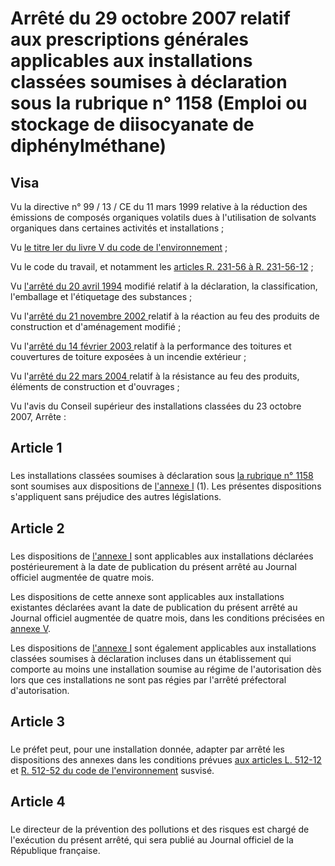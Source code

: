 # Arrêté du 29 octobre 2007 relatif aux prescriptions générales applicables aux installations classées soumises à déclaration sous la rubrique n° 1158 (Emploi ou stockage de diisocyanate de diphénylméthane)

## Visa

Vu la directive n° 99 / 13 / CE du 11 mars 1999 relative à la réduction des émissions de composés organiques volatils dues à l'utilisation de solvants organiques dans certaines activités et installations ; 

Vu [le titre Ier du livre V du code de l'environnement](https://aida.ineris.fr/consultation_document/1767#Titre_I) ; 

Vu le code du travail, et notamment les [articles R. 231-56 à R. 231-56-12](https://www.legifrance.gouv.fr/affichCodeArticle.do?cidTexte=LEGITEXT000006072050&idArticle=LEGIARTI000006806539&dateTexte=29990101&categorieLien=cid) ; 

Vu [l'arrêté du 20 avril 1994](https://aida.ineris.fr/consultation_document/5827) modifié relatif à la déclaration, la classification, l'emballage et l'étiquetage des substances ; 

Vu l'[arrêté du 21 novembre 2002 ](https://www.legifrance.gouv.fr/affichTexte.do?cidTexte=JORFTEXT000000234156&categorieLien=cid)relatif à la réaction au feu des produits de construction et d'aménagement modifié ; 

Vu l'[arrêté du 14 février 2003 ](https://www.legifrance.gouv.fr/affichTexte.do?cidTexte=JORFTEXT000000778052&categorieLien=cid)relatif à la performance des toitures et couvertures de toiture exposées à un incendie extérieur ; 

Vu l'[arrêté du 22 mars 2004 ](https://www.legifrance.gouv.fr/affichTexte.do?cidTexte=JORFTEXT000000249854&categorieLien=cid)relatif à la résistance au feu des produits, éléments de construction et d'ouvrages ; 

Vu l'avis du Conseil supérieur des installations classées du 23 octobre 2007, Arrête :

## Article 1

### 

Les installations classées soumises à déclaration sous [la rubrique n° 1158](https://aida.ineris.fr/consultation_document/10401) sont soumises aux dispositions de [l'annexe I](#annexe-i-:-prescriptions-générales-applicables-aux-installations-classées-pour-la-protection-de-l’environnement-soumises-à-déclaration-sous-la-rubrique-n°-1158-(emploi-ou-stockage-de-diisocyanate-de-diphénylméthane)) (1). Les présentes dispositions s'appliquent sans préjudice des autres législations.

## Article 2

### 

Les dispositions de [l'annexe I](#annexe-i-:-prescriptions-générales-applicables-aux-installations-classées-pour-la-protection-de-l’environnement-soumises-à-déclaration-sous-la-rubrique-n°-1158-(emploi-ou-stockage-de-diisocyanate-de-diphénylméthane)) sont applicables aux installations déclarées postérieurement à la date de publication du présent arrêté au Journal officiel augmentée de quatre mois.

Les dispositions de cette annexe sont applicables aux installations existantes déclarées avant la date de publication du présent arrêté au Journal officiel augmentée de quatre mois, dans les conditions précisées en [annexe V](#annexe-v-:-dispositions-applicables-aux-installations-existantes).

Les dispositions de [l'annexe I](#annexe-i-:-prescriptions-générales-applicables-aux-installations-classées-pour-la-protection-de-l’environnement-soumises-à-déclaration-sous-la-rubrique-n°-1158-(emploi-ou-stockage-de-diisocyanate-de-diphénylméthane)) sont également applicables aux installations classées soumises à déclaration incluses dans un établissement qui comporte au moins une installation soumise au régime de l'autorisation dès lors que ces installations ne sont pas régies par l'arrêté préfectoral d'autorisation.

## Article 3

### 

Le préfet peut, pour une installation donnée, adapter par arrêté les dispositions des annexes dans les conditions prévues [aux articles L. 512-12](https://aida.ineris.fr/consultation_document/1767#Article_L._512-12) et [R. 512-52 du code de l'environnement](https://www.legifrance.gouv.fr/affichCodeArticle.do?cidTexte=LEGITEXT000006074220&idArticle=LEGIARTI000006838729&dateTexte=&categorieLien=cid) susvisé.

## Article 4

### 

Le directeur de la prévention des pollutions et des risques est chargé de l'exécution du présent arrêté, qui sera publié au Journal officiel de la République française.